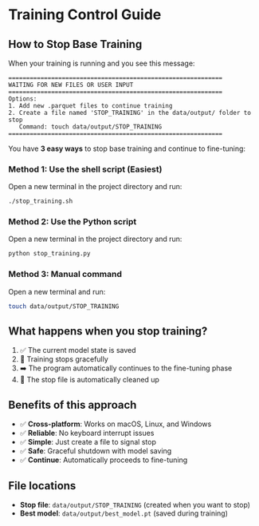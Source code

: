 # Training Control Guide

## How to Stop Base Training

When your training is running and you see this message:
```
============================================================
WAITING FOR NEW FILES OR USER INPUT
============================================================
Options:
1. Add new .parquet files to continue training
2. Create a file named 'STOP_TRAINING' in the data/output/ folder to stop
   Command: touch data/output/STOP_TRAINING
============================================================
```

You have **3 easy ways** to stop base training and continue to fine-tuning:

### Method 1: Use the shell script (Easiest)
Open a new terminal in the project directory and run:
```bash
./stop_training.sh
```

### Method 2: Use the Python script
Open a new terminal in the project directory and run:
```bash
python stop_training.py
```

### Method 3: Manual command
Open a new terminal and run:
```bash
touch data/output/STOP_TRAINING
```

## What happens when you stop training?

1. ✅ The current model state is saved
2. 🔄 Training stops gracefully 
3. ➡️ The program automatically continues to the fine-tuning phase
4. 🧹 The stop file is automatically cleaned up

## Benefits of this approach

- ✅ **Cross-platform**: Works on macOS, Linux, and Windows
- ✅ **Reliable**: No keyboard interrupt issues
- ✅ **Simple**: Just create a file to signal stop
- ✅ **Safe**: Graceful shutdown with model saving
- ✅ **Continue**: Automatically proceeds to fine-tuning

## File locations

- **Stop file**: `data/output/STOP_TRAINING` (created when you want to stop)
- **Best model**: `data/output/best_model.pt` (saved during training)
